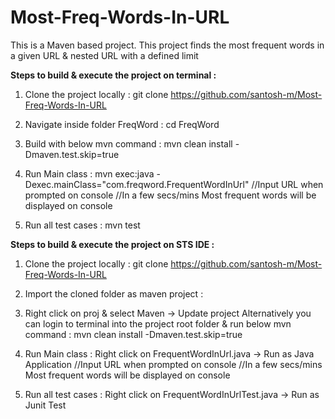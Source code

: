 # Most-Freq-Words-In-URL
This is a Maven based project. This project finds the most frequent words in a given URL & nested URL with a defined limit

**Steps to build & execute the project on terminal :**
1. Clone the project locally :
git clone https://github.com/santosh-m/Most-Freq-Words-In-URL

2. Navigate inside folder FreqWord :
cd FreqWord

3. Build with below mvn command :
mvn clean install -Dmaven.test.skip=true

4. Run Main class :
mvn exec:java -Dexec.mainClass="com.freqword.FrequentWordInUrl"
//Input URL when prompted on console
//In a few secs/mins Most frequent words will be displayed on console

5. Run all test cases :
mvn test

**Steps to build & execute the project on STS IDE :**
1. Clone the project locally :
git clone https://github.com/santosh-m/Most-Freq-Words-In-URL

2. Import the cloned folder as maven project :

3. Right click on proj & select Maven -> Update project
Alternatively you can login to terminal into the project root folder & run below mvn command :
mvn clean install -Dmaven.test.skip=true

4. Run Main class :
Right click on FrequentWordInUrl.java -> Run as Java Application
//Input URL when prompted on console
//In a few secs/mins Most frequent words will be displayed on console

5. Run all test cases :
Right click on FrequentWordInUrlTest.java -> Run as Junit Test
